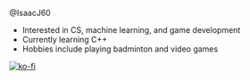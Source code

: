 @IsaacJ60
- Interested in CS, machine learning, and game development
- Currently learning C++
- Hobbies include playing badminton and video games

[![ko-fi](https://ko-fi.com/img/githubbutton_sm.svg)](https://ko-fi.com/X8X3DTB7M)

<!---
IsaacJ60/IsaacJ60 is a ✨ special ✨ repository because its `README.md` (this file) appears on your GitHub profile.
You can click the Preview link to take a look at your changes.
--->
